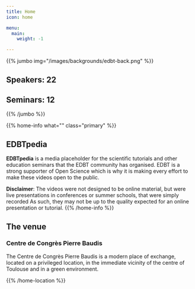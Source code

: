 ```yaml
---
title: Home
icon: home

menu:
  main:
    weight: -1

---
```



{{% jumbo img="/images/backgrounds/edbt-back.png"  %}}

<!-- ### 29th March-1st April, 2022  -->
## Speakers: 22    
## Seminars: 12
<!-- ### what="Speaker:11,Seminars:6" class="primary" -->
<!-- ## Utrecht University -->

<!-- <a class="btn primary btn-lg" style="margin-top: 1em;" href="https://drive.google.com/file/d/1td_9Cr1b2JZvv0bCpOCJNDsEWgVgEp2Y/view?usp=sharing" target="_blank">Become a sponsor</a> -->

<!--
<a class="btn primary btn-lg" href="https://conference-hall.io/public/event/HJRThubF4uYPkb7jSUxi">
    <svg class="icon icon-cfp"><use xlink:href="#cfp"></use></svg>Submit a presentation
</a>
-->

{{% /jumbo %}}


{{% home-info what="" class="primary" %}}
<!--  home-info what="Speaker:11,Seminars:6" class="primary"  -->

## **EDBTpedia**

**EDBTpedia** is a media placeholder for the scientific tutorials and other education seminars that the EDBT community has organised. EDBT is a strong supporter of Open Science which is why it is making every effort to make these videos open to the public.

**Disclaimer**: The videos were not designed to be online material, but were live presentations in conferences or summer schools, that were simply recorded As such, they may not be up to the quality expected for an online presentation or tutorial. 
{{% /home-info %}}


<!-- {{< youtube-section link="N1v-MkcyIMg" title="Watch 2022 into" class="" >}} -->

<!-- ... -->



<!-- {{% home-speakers %}}
## Featured Speakers


{{< button-link label="Submit a presentation"
                url="https://conference-hall.io/public/event/HJRThubF4uYPkb7jSUxi"
                icon="cfp" >}}
 

{{< button-link label="See all speakers"
                url="./speakers"
                icon="right" >}}

{{% /home-speakers %}} -->


<!-- ... -->
<!-- 
{{% home-subscribe  class="primary" %}}

## Get notified about the important conference updates

{{% /home-subscribe %}} -->

<!-- ... -->

<!--
{{% home-tickets %}}
# Tickets

<a class="btn primary" href="https://www.billetweb.fr/devfest-toulouse-2019" target="_blank"><svg class="icon icon-cfp"><use xlink:href="#ticket"></use></svg>Ticketing</a>

<ul>
<li>{{< ticket name="Blind Birds"
           starts="2019-03-25"
           ends="2019-04-25"
           price="40 €"
           info="50 first places"
           soldOut="true"
           url="https://www.billetweb.fr/devfest-toulouse-2019" >}}</li>
<li>{{< ticket name="Early Birds"
           starts="2019-04-25"
           ends="2019-06-22"
           price="60 €"
           info="80 first places"
           soldOut="true"
           url="https://www.billetweb.fr/devfest-toulouse-2019" >}}</li>
<li>{{< ticket name="Normal"
           starts="2019-06-22"
           ends="2019-10-03"
           price="80 €"
           info="300 last places"
           soldOut="true"
           url="https://www.billetweb.fr/devfest-toulouse-2019" >}}</li>
</ul>

\* Your ticket gives you access to all conferences, coffee breaks, and lunch. Accommodation is NOT included in this price.

{{% /home-tickets %}}
-->

<!-- ... -->

<!-- {{% home-location
    image="/images/map.jpg"
    address="11 Espl. Compans Caffarelli, 31000 Toulouse"
    latitude="43.6110956"
    longitude="1.4332799" %}} -->

## The venue

### Centre de Congrès Pierre Baudis

The Centre de Congrès Pierre Baudis is a modern place of exchange,
located on a privileged location,
in the immediate vicinity of the centre of Toulouse and in a green environment.

{{% /home-location %}}

<!-- ... -->

<!-- {{% album images="/images/album/_1.jpg,/images/album/_2.jpg,/images/album/_3.jpg,/images/album/_4.jpg,/images/album/_5.jpg,/images/album/2018/_25A9612.jpg,/images/album/_7.jpg,/images/album/2018/_25A9628.jpg" %}}

### Some pictures of the **EDBT Conference**.

<a class="btn primary" target="_blank" rel="noopener" href="https://photos.app.goo.gl/nJYFVReFUk9mnXbv9">
    See all photos
    {{% icon "right" %}}
</a>

{{% /album  %}} -->

<!-- ... --> 

<!-- {{% partners categories="platinium,gold,startup,soutien,communautes" %}}
## Partners
{{% /partners %}} -->
